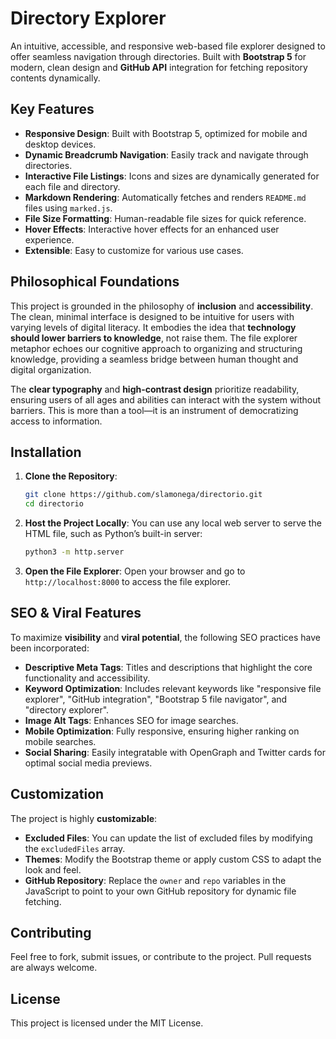 
# Directory Explorer

An intuitive, accessible, and responsive web-based file explorer designed to offer seamless navigation through directories. Built with **Bootstrap 5** for modern, clean design and **GitHub API** integration for fetching repository contents dynamically.

## Key Features

- **Responsive Design**: Built with Bootstrap 5, optimized for mobile and desktop devices.
- **Dynamic Breadcrumb Navigation**: Easily track and navigate through directories.
- **Interactive File Listings**: Icons and sizes are dynamically generated for each file and directory.
- **Markdown Rendering**: Automatically fetches and renders `README.md` files using `marked.js`.
- **File Size Formatting**: Human-readable file sizes for quick reference.
- **Hover Effects**: Interactive hover effects for an enhanced user experience.
- **Extensible**: Easy to customize for various use cases.

## Philosophical Foundations

This project is grounded in the philosophy of **inclusion** and **accessibility**. The clean, minimal interface is designed to be intuitive for users with varying levels of digital literacy. It embodies the idea that **technology should lower barriers to knowledge**, not raise them. The file explorer metaphor echoes our cognitive approach to organizing and structuring knowledge, providing a seamless bridge between human thought and digital organization.

The **clear typography** and **high-contrast design** prioritize readability, ensuring users of all ages and abilities can interact with the system without barriers. This is more than a tool—it is an instrument of democratizing access to information.

## Installation

1. **Clone the Repository**:
   ```bash
   git clone https://github.com/slamonega/directorio.git
   cd directorio
   ```

2. **Host the Project Locally**:
   You can use any local web server to serve the HTML file, such as Python’s built-in server:
   ```bash
   python3 -m http.server
   ```

3. **Open the File Explorer**:
   Open your browser and go to `http://localhost:8000` to access the file explorer.

## SEO & Viral Features

To maximize **visibility** and **viral potential**, the following SEO practices have been incorporated:

- **Descriptive Meta Tags**: Titles and descriptions that highlight the core functionality and accessibility.
- **Keyword Optimization**: Includes relevant keywords like "responsive file explorer", "GitHub integration", "Bootstrap 5 file navigator", and "directory explorer".
- **Image Alt Tags**: Enhances SEO for image searches.
- **Mobile Optimization**: Fully responsive, ensuring higher ranking on mobile searches.
- **Social Sharing**: Easily integratable with OpenGraph and Twitter cards for optimal social media previews.

## Customization

The project is highly **customizable**:
- **Excluded Files**: You can update the list of excluded files by modifying the `excludedFiles` array.
- **Themes**: Modify the Bootstrap theme or apply custom CSS to adapt the look and feel.
- **GitHub Repository**: Replace the `owner` and `repo` variables in the JavaScript to point to your own GitHub repository for dynamic file fetching.

## Contributing

Feel free to fork, submit issues, or contribute to the project. Pull requests are always welcome.

## License

This project is licensed under the MIT License.
